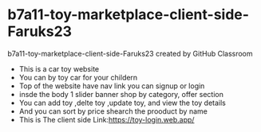 # b7a11-toy-marketplace-client-side-Faruks23
b7a11-toy-marketplace-client-side-Faruks23 created by GitHub Classroom
* This is a car toy website
* You can by toy car for your childern
* Top of the website have nav link you can signup or login 
* insde the body 1 slider banner shop by category, offer section
* You can add toy ,delte toy ,update toy, and view  the toy details
* And you can sort by price shearch the prooduct by name
* This is  The client  side Link:https://toy-login.web.app/
